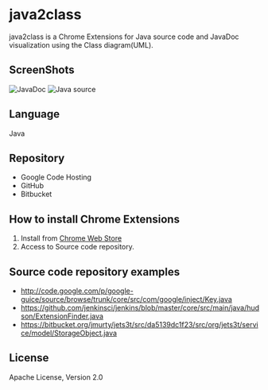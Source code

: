# java2class
java2class is a Chrome Extensions for Java source code and JavaDoc visualization using the Class diagram(UML).

## ScreenShots
![JavaDoc](https://github.com/shoito/java2class/raw/master/img/javadoc2class.jpg)
![Java source](https://github.com/shoito/java2class/raw/master/img/java2class.jpg)

## Language
Java

## Repository
 * Google Code Hosting
 * GitHub
 * Bitbucket

## How to install Chrome Extensions
 1. Install from [Chrome Web Store](https://chrome.google.com/webstore/detail/pjkknfedjcaagjfalcfnfoebghfgjnbd) 
 1. Access to Source code repository.

## Source code repository examples
 * <http://code.google.com/p/google-guice/source/browse/trunk/core/src/com/google/inject/Key.java>
 * <https://github.com/jenkinsci/jenkins/blob/master/core/src/main/java/hudson/ExtensionFinder.java>
 * <https://bitbucket.org/jmurty/jets3t/src/da5139dc1f23/src/org/jets3t/service/model/StorageObject.java>

## License
Apache License, Version 2.0